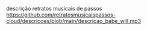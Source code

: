 descrição retratos musicais de passos
https://github.com/retratosmusicaispassos-cloud/descricoes/blob/main/descricao_babe_will.mp3
